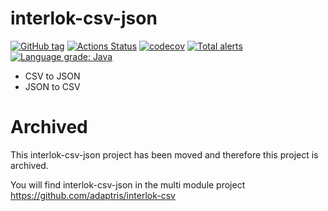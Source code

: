 # interlok-csv-json

[![GitHub tag](https://img.shields.io/github/tag/adaptris/interlok-csv-json.svg)](https://github.com/adaptris/interlok-csv-json/tags) [![Actions Status](https://github.com/adaptris/interlok-csv-json/workflows/Java%20CI/badge.svg)](https://github.com/adaptris/interlok-csv-json/actions) [![codecov](https://codecov.io/gh/adaptris/interlok-csv-json/branch/develop/graph/badge.svg)](https://codecov.io/gh/adaptris/interlok-csv-json) [![Total alerts](https://img.shields.io/lgtm/alerts/g/adaptris/interlok-csv-json.svg?logo=lgtm&logoWidth=18)](https://lgtm.com/projects/g/adaptris/interlok-csv-json/alerts/) [![Language grade: Java](https://img.shields.io/lgtm/grade/java/g/adaptris/interlok-csv-json.svg?logo=lgtm&logoWidth=18)](https://lgtm.com/projects/g/adaptris/interlok-csv-json/context:java)

* CSV to JSON
* JSON to CSV

# Archived

This interlok-csv-json project has been moved and therefore this project is archived.

You will find interlok-csv-json in the multi module project https://github.com/adaptris/interlok-csv
